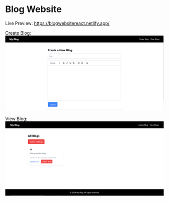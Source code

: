 # Blog Website

Live Preview: https://blogwebsitereact.netlify.app/

Create Blog: ![alt text](blog1.PNG)

View Blog: ![alt text](blog2.PNG)